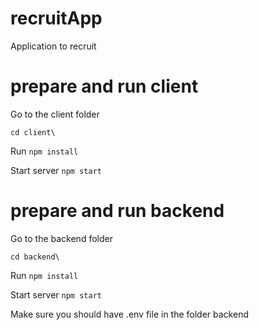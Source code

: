# recruitApp
Application to recruit

# prepare and run client

 Go to the client folder 

 ``` cd client\ ```

 Run 
 ``` npm install ```

 Start server
 ``` npm start ```



# prepare and run backend

 Go to the backend folder 

 ``` cd backend\ ```

 Run 
 ``` npm install ```

 Start server
 ``` npm start ```

 Make sure you should have .env file in the folder backend